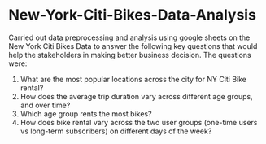 # New-York-Citi-Bikes-Data-Analysis

Carried out data preprocessing and analysis using google sheets on the New York Citi Bikes Data to answer the following key questions that would help the stakeholders in making better business decision.
The questions were:
1.	What are the most popular locations across the city for NY Citi Bike rental?
2.	How does the average trip duration vary across different age groups, and over time?
3.	Which age group rents the most bikes?
4.	How does bike rental vary across the two user groups (one-time users vs long-term subscribers) on different days of the week?
